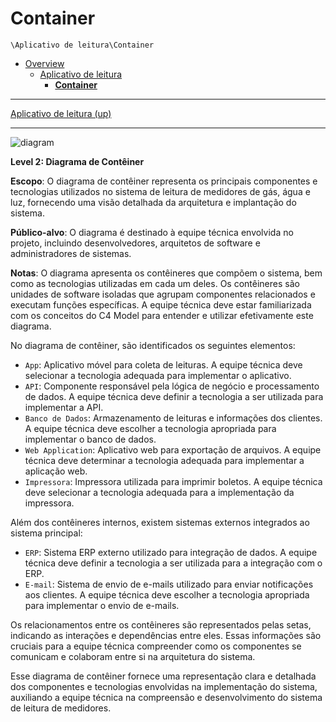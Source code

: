 # Container

`\Aplicativo de leitura\Container`

* [Overview](../../README.md)
  * [Aplicativo de leitura](../../Aplicativo%20de%20leitura/README.md)
    * [**Container**](../../Aplicativo%20de%20leitura/Container/README.md)

---

[Aplicativo de leitura (up)](../../Aplicativo%20de%20leitura/README.md)

---

![diagram](https://www.plantuml.com/plantuml/svg/0/ZLR1JXin4Br7oZ-uUm8f99UUUYA4gAGA496bq5Fax0wB9Q-zsDv0gVeng0VKIZr5_OBziOxjtUmc9C0bYiSpxyqypqnog0rL9azvk_M1YOZdCP1ROpBzgTTJzBwRC7ERptCDAfB2W33TIAOz6Yj6nOBdMTuRV3oOS2hCvUcunwa1RT0q6w0tPG9KDtFWxTQu_-tyCfnTZSAJsNZuUNXslBTlxHDGMegzlf5g5a8aM2HdOs0cLmnpwv30tf2m-EskI7qLuDq5P0eqfaM99ARoGLCcXIwU5i191fmIxg8eYQKcASGibkZJ3VOh-jdmmVWK1fmX75IyvV45L-Jjv2u7aXl6sIDQDK6T5gnunc-eOr8ywGufdfAS4Y0yVznEA4KiKoQON74wI_4NJIzvwpjBWHSiBlw8Y55VJhir_QuDfBCZcOkOgkzxqn5YJ9arKar6cBGIKWVxFzgjrIFjzRFCicUSHTIm1V86Jd79PS8eeROmvBl1D6CdVErAqcBfTAQeRoGvO9wOMQcujaarU2Os6_nydO1qWd6nJ931GWb8YcM41GF9b8n0QvgY74w0cCPoW-E8YaWUMpjIkODrT8Qtor8fVGHHurTb83SJDnAlY-VY7sZNIMKJRF1VmTpBYLy8VlD2IM7nNsDlQdgFeKvGUCYaCfRqbyk7ghiS7JOeHwbj4IsLdPVwy1PZqzVJCJopb2aojm_fQTejqcxztDfQmsPhOKVNhLMwsYuVNapG3J-3sflW4Mjp0IKp2fcekj3LmpQHJlkZiSKwI2dZJJWC0B7mCm7krc-3xOMxebn55y1tRnx_YfT-kctGohjQ4jLJa-0hqpbrMq13OkKX2-RIQWZvhd25wyeKIyNy3i5vrtagryFhZU6rpRUbM3kzd-P5LxyNRdlHk-6soRtMnANgkxlIGTaq_4eP2alTc5O54SmtXjPsp9Vf-Ldl90mdqnMA1LXR6jKMs3dz3kZuQ511L9AKhUvdjfxLahP3hl4tSdhUHwVmEiJZU7gz2T4i9w8nrKR9NVMixTdTjVciHbi7p6_ZdesiOloKRVmO-eJyQ6dtAkiKrMGstTo0deOJwta88iO_0ly1)





**Level 2: Diagrama de Contêiner**

**Escopo**: O diagrama de contêiner representa os principais componentes e tecnologias utilizados no sistema de leitura de medidores de gás, água e luz, fornecendo uma visão detalhada da arquitetura e implantação do sistema.

**Público-alvo**: O diagrama é destinado à equipe técnica envolvida no projeto, incluindo desenvolvedores, arquitetos de software e administradores de sistemas.

**Notas**: O diagrama apresenta os contêineres que compõem o sistema, bem como as tecnologias utilizadas em cada um deles. Os contêineres são unidades de software isoladas que agrupam componentes relacionados e executam funções específicas. A equipe técnica deve estar familiarizada com os conceitos do C4 Model para entender e utilizar efetivamente este diagrama.

No diagrama de contêiner, são identificados os seguintes elementos:

- `App`: Aplicativo móvel para coleta de leituras. A equipe técnica deve selecionar a tecnologia adequada para implementar o aplicativo.
- `API`: Componente responsável pela lógica de negócio e processamento de dados. A equipe técnica deve definir a tecnologia a ser utilizada para implementar a API.
- `Banco de Dados`: Armazenamento de leituras e informações dos clientes. A equipe técnica deve escolher a tecnologia apropriada para implementar o banco de dados.
- `Web Application`: Aplicativo web para exportação de arquivos. A equipe técnica deve determinar a tecnologia adequada para implementar a aplicação web.
- `Impressora`: Impressora utilizada para imprimir boletos. A equipe técnica deve selecionar a tecnologia adequada para a implementação da impressora.

Além dos contêineres internos, existem sistemas externos integrados ao sistema principal:

- `ERP`: Sistema ERP externo utilizado para integração de dados. A equipe técnica deve definir a tecnologia a ser utilizada para a integração com o ERP.
- `E-mail`: Sistema de envio de e-mails utilizado para enviar notificações aos clientes. A equipe técnica deve escolher a tecnologia apropriada para implementar o envio de e-mails.

Os relacionamentos entre os contêineres são representados pelas setas, indicando as interações e dependências entre eles. Essas informações são cruciais para a equipe técnica compreender como os componentes se comunicam e colaboram entre si na arquitetura do sistema.

Esse diagrama de contêiner fornece uma representação clara e detalhada dos componentes e tecnologias envolvidas na implementação do sistema, auxiliando a equipe técnica na compreensão e desenvolvimento do sistema de leitura de medidores.
